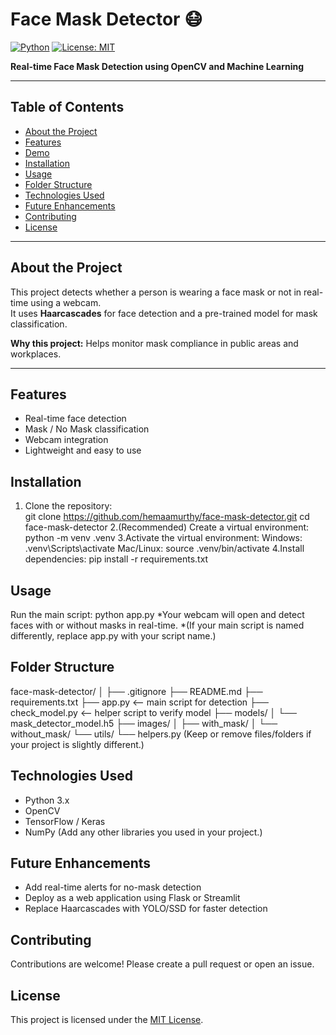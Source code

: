 # Face Mask Detector 😷

[![Python](https://img.shields.io/badge/Python-3.12-blue)](https://www.python.org/)
[![License: MIT](https://img.shields.io/badge/License-MIT-green)](https://opensource.org/licenses/MIT)

**Real-time Face Mask Detection using OpenCV and Machine Learning**

---

## Table of Contents
- [About the Project](#about-the-project)
- [Features](#features)
- [Demo](#demo)
- [Installation](#installation)
- [Usage](#usage)
- [Folder Structure](#folder-structure)
- [Technologies Used](#technologies-used)
- [Future Enhancements](#future-enhancements)
- [Contributing](#contributing)
- [License](#license)

---

## About the Project
This project detects whether a person is wearing a face mask or not in real-time using a webcam.  
It uses **Haarcascades** for face detection and a pre-trained model for mask classification.  

**Why this project:** Helps monitor mask compliance in public areas and workplaces.

---

## Features
- Real-time face detection  
- Mask / No Mask classification  
- Webcam integration  
- Lightweight and easy to use  


## Installation
1. Clone the repository:  
git clone https://github.com/hemaamurthy/face-mask-detector.git
cd face-mask-detector
2.(Recommended) Create a virtual environment:
python -m venv .venv
3.Activate the virtual environment:
Windows:
.venv\Scripts\activate
Mac/Linux:
source .venv/bin/activate
4.Install dependencies:
pip install -r requirements.txt
## Usage
Run the main script:
python app.py
*Your webcam will open and detect faces with or without masks in real-time.
*(If your main script is named differently, replace app.py with your script name.)
## Folder Structure
face-mask-detector/
│
├── .gitignore
├── README.md
├── requirements.txt
├── app.py               <-- main script for detection
├── check_model.py       <-- helper script to verify model
├── models/
│   └── mask_detector_model.h5
├── images/
│   ├── with_mask/
│   └── without_mask/
└── utils/
    └── helpers.py
 (Keep or remove files/folders if your project is slightly different.)
## Technologies Used
* Python 3.x
* OpenCV
* TensorFlow / Keras
* NumPy
  (Add any other libraries you used in your project.)
## Future Enhancements
* Add real-time alerts for no-mask detection
* Deploy as a web application using Flask or Streamlit
* Replace Haarcascades with YOLO/SSD for faster detection
## Contributing 
 Contributions are welcome! Please create a pull request or open an issue.
## License
This project is licensed under the [MIT License](LICENSE).
